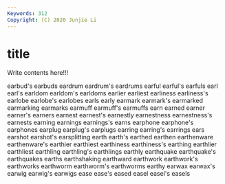 ```yaml
---
Keywords: 312
Copyright: (C) 2020 Junjie Li
---
```


# title

Write contents here!!!
 
earbud's 
earbuds 
eardrum 
eardrum's 
eardrums 
earful 
earful's 
earfuls
earl 
earl's 
earldom 
earldom's 
earldoms 
earlier 
earliest 
earliness 
earliness's 
earlobe
earlobe's 
earlobes 
earls 
early 
earmark 
earmark's 
earmarked 
earmarking 
earmarks 
earmuff
earmuff's 
earmuffs 
earn 
earned 
earner 
earner's 
earners 
earnest 
earnest's 
earnestly
earnestness 
earnestness's 
earnests 
earning 
earnings 
earnings's 
earns 
earphone 
earphone's 
earphones
earplug 
earplug's 
earplugs 
earring 
earring's 
earrings 
ears 
earshot 
earshot's 
earsplitting
earth 
earth's 
earthed 
earthen 
earthenware 
earthenware's 
earthier 
earthiest 
earthiness 
earthiness's
earthing 
earthlier 
earthliest 
earthling 
earthling's 
earthlings 
earthly 
earthquake 
earthquake's 
earthquakes
earths 
earthshaking 
earthward 
earthwork 
earthwork's 
earthworks 
earthworm 
earthworm's 
earthworms 
earthy
earwax 
earwax's 
earwig 
earwig's 
earwigs 
ease 
ease's 
eased 
easel 
easel's
easels 

